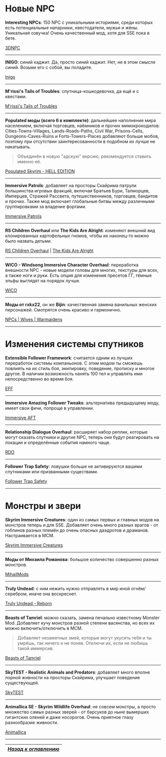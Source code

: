 # Новые NPC

**Interesting NPCs**: 150 NPC с уникальными историями, среди которых есть потенциальные напарники, квестодатели, мужья и жёны. Уникальная озвучка! Очень качественный мод, хотя для SSE пока в бете.

[3DNPC](http://3dnpc.com/2017/11/20/3dnpc-v3-4-for-oldrim-and-sse)

------

**INIGO**: синий каджит. Да, просто синий каджит. Нет, не в этом смысле синий. Возьми его с собой, вы поладите.

[Inigo](https://www.nexusmods.com/skyrimspecialedition/mods/1461)

------

**M'rissi's Tails of Troubles**: спутница-кошкодевочка, да ещё и с квестами.

[M'rissi's Tails of Troubles](https://www.nexusmods.com/skyrimspecialedition/mods/9666)

------

**Populated моды (всего 6 в комплекте)**: дальнейшее наполнение мира населением, включая торговцев, наёмников и прочих мимокрокодилов: Cities-Towns-Villages, Lands-Roads-Paths, Civil War, Prisons-Cells, Dungeons-Caves-Ruins и Forts-Towers-Places добавляют больше мобов, поэтому при отсутствии заинтересованности в подобном их лучше не накатывать.

> Объединён в новую "адскую" версию, рекомендуется ставить именно её.

[Populated Skyrim - HELL EDITION](https://www.nexusmods.com/skyrimspecialedition/mods/5017)

------

**Immersive Patrols**: добавляет на просторы Скайрима патрули большинства игровых фракций, включая Братьев Бури, Талморцев, Имперцев, Стражей Рассвета, путешественников, торговцев, бандитов и прочих. Также мод включает глобальные битвы между различными группировками за владение фортами.

[Immersive Patrols](https://www.nexusmods.com/skyrimspecialedition/mods/718)

------

**RS Children Overhaul** или **The Kids Are Alright**: изменяют внешний вид клонированных картофельных гномов, чтобы их наконец-то можно было назвать детьми.

[RS Children Overhaul](https://www.nexusmods.com/skyrimspecialedition/mods/2650) | [The Kids Are Alright](https://www.nexusmods.com/skyrimspecialedition/mods/9175)

------

**WICO - Windsong Immersive Character Overhaul**: переработка внешности NPC - новые модели головы для многих, текстуры для всех, а также ноги и руки. Есть опция для изменения пресетов ГГ, тёмные эльфы выглядят на порядок лучше.

[WICO](https://www.nexusmods.com/skyrimspecialedition/mods/2136)

------

**Моды от rxkx22**, он же **Bijin**: качественная замена ванильных женских персонажей. Смотрятся очень красиво и гармонично.

[NPCs | Wives | Warmaidens](https://www.nexusmods.com/skyrimspecialedition/users/2650523/?tab=user+files)

------

# Изменения системы спутников

**Extensible Follower Framework**: считается одним из лучших переработок системы компаньонов. С этим модом ты сможешь повлиять на их стиль боя, экипировку, поведение, прописку и многое другое. В наличии возможность нанять 100 тел и управлять ими непосредственно во время боя.

[EFF](https://www.nexusmods.com/skyrimspecialedition/mods/7003)

------

**Immersive Amazing Follower Tweaks**: альтернатива предыдущему моду, имеет свои фичи, попроще в управлении.

[Immersive AFT](https://www.nexusmods.com/skyrimspecialedition/mods/14722)

------

**Relationship Dialogue Overhaul**: расширяет набор реплик, которые могут сказать спутники и другие NPC, теперь они будут реагировать на локации и определённые события намного чаще.

[RDO](https://www.nexusmods.com/skyrimspecialedition/mods/1187)

------

**Follower Trap Safety**: ловушки больше не активируются вашими спутниками или призванными существами.

[Follower Trap Safety](https://www.nexusmods.com/skyrimspecialedition/mods/2755)

------

# Монстры и звери

**Skyrim Immersive Creatures**: один из самых первых и главных модов на монстров теперь и для SSE. Добавляет очень много разных врагов - от гоблинов разных племён до очень опасных даэдротов и драманов. Настраивается в MCM.

[Skyrim Immersive Creatures](https://www.nexusmods.com/skyrimspecialedition/mods/12680)

------

**Моды от Михаила Романова**: большое количество совершенно разных монстров.

[MihailMods](https://www.nexusmods.com/skyrimspecialedition/users/37834630/?tab=user+files)

------

**Truly Undead**: с ним нежить нужно отправлять в мир иной огнём/серебром, иначе она воскреснет.

[Truly Undead - Reborn](https://www.nexusmods.com/skyrimspecialedition/mods/12642)

------

**Beasts of Tamriel**: можно сказать, замена печально известному Monster Mod. Добавляет кучу монстров разной степени васянства, но всех их можно включить/отключить в МСМ.

> Добавляет незаметных змей, которые могут укусить тебя и ты умрёшь, так ничего и не поняв. Отключи их, если не любишь такой иммерсив.

[Beasts of Tamriel](https://www.nexusmods.com/skyrimspecialedition/mods/5404)

------

**SkyTEST - Realistic Animals and Predators**: добавляет много вполне лорной живности на просторы Скайрима, улучшает поведение существующей.

[SkyTEST](https://www.nexusmods.com/skyrimspecialedition/mods/1104)

------

**Animallica SE - Skyrim Wildlife Overhaul**: не совсем монстры, а просто множество самых разных зверей - от барсуков до ныне вымерших гигантских оленей и даже носорогов. Очень приятное глазу разнообразие живности.

[Animallica](https://www.nexusmods.com/skyrimspecialedition/mods/20456)

------

|[*Назад к оглавлению*](../01_Оглавление.md)|
|:---:|
